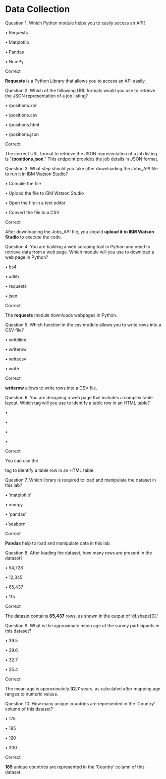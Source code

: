 # Data Collection

Question 1. Which Python module helps you to easily access an API?

• Requests

• Matplotlib

• Pandas

• NumPy


Correct

**Requests** is a Python Library that allows you to access an API easily.


Question 2. Which of the following URL formats would you use to retrieve the JSON representation of a job listing?

• /positions.xml

• /positions.csv

• /positions.html

• /positions.json


Correct

The correct URL format to retrieve the JSON representation of a job listing is "**/positions.json**." This endpoint provides the job details in JSON format.


Question 3. What step should you take after downloading the Jobs_API file to run it in IBM Watson Studio?

• Compile the file

• Upload the file to IBM Watson Studio

• Open the file in a text editor

• Convert the file to a CSV


Correct

After downloading the Jobs_API file, you should **upload it to IBM Watson Studio** to execute the code.


Question 4. You are building a web scraping tool in Python and need to retrieve data from a web page. Which module will you use to download a web page in Python?


• bs4

• urllib

• requests

• json


Correct

The **requests** module downloads webpages in Python.


Question 5. Which function in the csv module allows you to write rows into a CSV file?


• writeline

• writerow

• writecsv

• write


Correct

**writerow** allows to write rows into a CSV file.


Question 6. You are designing a web page that includes a complex table layout. Which tag will you use to identify a table row in an HTML table?


• <td>

• <tr>

• <table>

• <row>


Correct

You can use the **<tr>** tag to identify a table row in an HTML table.


Question 7. Which library is required to load and manipulate the dataset in this lab?


• ‘matplotlib’

• numpy

• ‘pandas’

•‘seaborn’


Correct

**Pandas** help to load and manipulate data in this lab.


Question 8. After loading the dataset, how many rows are present in the dataset?


• 54,728

• 12,345

• 65,437

• 115


Correct

The dataset contains **65,437** rows, as shown in the output of ‘df.shape[0].’


Question 9. What is the approximate mean age of the survey participants in this dataset?

• 39.5

• 29.6

• 32.7

• 25.4


Correct

The mean age is approximately **32.7** years, as calculated after mapping age ranges to numeric values.


Question 10. How many unique countries are represented in the ‘Country’ column of this dataset?

• 175

• 185

• 120

• 200


Correct

**185** unique countries are represented in the ‘Country’ column of this dataset.
